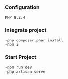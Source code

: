 ### Configuration
    PHP 8.2.4

### Integrate project
    -php composer.phar install
    -npm i

### Start Project 
    -npm run dev
    -php artisan serve